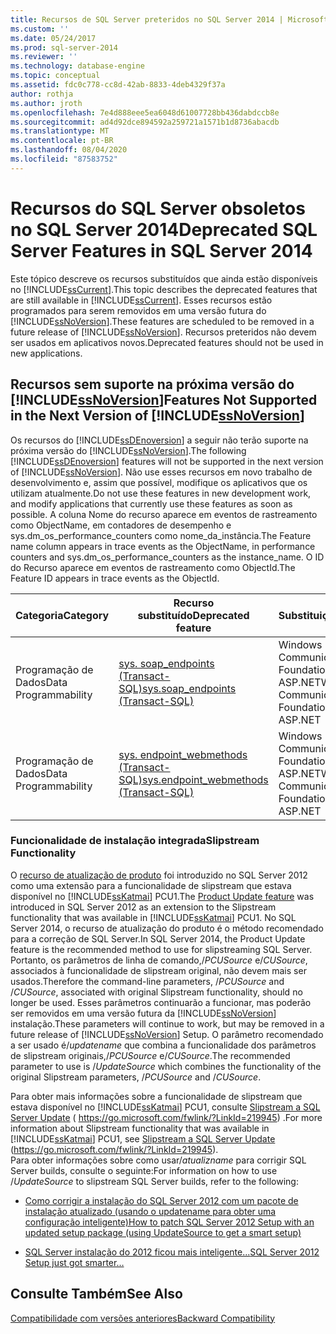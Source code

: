 ```yaml
---
title: Recursos de SQL Server preteridos no SQL Server 2014 | Microsoft Docs
ms.custom: ''
ms.date: 05/24/2017
ms.prod: sql-server-2014
ms.reviewer: ''
ms.technology: database-engine
ms.topic: conceptual
ms.assetid: fdc0c778-cc8d-42ab-8833-4deb4329f37a
author: rothja
ms.author: jroth
ms.openlocfilehash: 7e4d888eee5ea6048d61007728bb436dabdccb8e
ms.sourcegitcommit: ad4d92dce894592a259721a1571b1d8736abacdb
ms.translationtype: MT
ms.contentlocale: pt-BR
ms.lasthandoff: 08/04/2020
ms.locfileid: "87583752"
---
```

# <a name="deprecated-sql-server-features-in-sql-server-2014"></a><span data-ttu-id="791d5-102">Recursos do SQL Server obsoletos no SQL Server 2014</span><span class="sxs-lookup"><span data-stu-id="791d5-102">Deprecated SQL Server Features in SQL Server 2014</span></span>
  <span data-ttu-id="791d5-103">Este tópico descreve os recursos substituídos que ainda estão disponíveis no [!INCLUDE[ssCurrent](../includes/sscurrent-md.md)].</span><span class="sxs-lookup"><span data-stu-id="791d5-103">This topic describes the deprecated features that are still available in [!INCLUDE[ssCurrent](../includes/sscurrent-md.md)].</span></span> <span data-ttu-id="791d5-104">Esses recursos estão programados para serem removidos em uma versão futura do [!INCLUDE[ssNoVersion](../includes/ssnoversion-md.md)].</span><span class="sxs-lookup"><span data-stu-id="791d5-104">These features are scheduled to be removed in a future release of [!INCLUDE[ssNoVersion](../includes/ssnoversion-md.md)].</span></span> <span data-ttu-id="791d5-105">Recursos preteridos não devem ser usados em aplicativos novos.</span><span class="sxs-lookup"><span data-stu-id="791d5-105">Deprecated features should not be used in new applications.</span></span>  
  
## <a name="features-not-supported-in-the-next-version-of-ssnoversion"></a><span data-ttu-id="791d5-106">Recursos sem suporte na próxima versão do [!INCLUDE[ssNoVersion](../includes/ssnoversion-md.md)]</span><span class="sxs-lookup"><span data-stu-id="791d5-106">Features Not Supported in the Next Version of [!INCLUDE[ssNoVersion](../includes/ssnoversion-md.md)]</span></span>  
 <span data-ttu-id="791d5-107">Os recursos do [!INCLUDE[ssDEnoversion](../includes/ssdenoversion-md.md)] a seguir não terão suporte na próxima versão do [!INCLUDE[ssNoVersion](../includes/ssnoversion-md.md)].</span><span class="sxs-lookup"><span data-stu-id="791d5-107">The following [!INCLUDE[ssDEnoversion](../includes/ssdenoversion-md.md)] features will not be supported in the next version of [!INCLUDE[ssNoVersion](../includes/ssnoversion-md.md)].</span></span> <span data-ttu-id="791d5-108">Não use esses recursos em novo trabalho de desenvolvimento e, assim que possível, modifique os aplicativos que os utilizam atualmente.</span><span class="sxs-lookup"><span data-stu-id="791d5-108">Do not use these features in new development work, and modify applications that currently use these features as soon as possible.</span></span> <span data-ttu-id="791d5-109">A coluna Nome do recurso aparece em eventos de rastreamento como ObjectName, em contadores de desempenho e sys.dm_os_performance_counters como nome_da_instância.</span><span class="sxs-lookup"><span data-stu-id="791d5-109">The Feature name column appears in trace events as the ObjectName, in performance counters and sys.dm_os_performance_counters as the instance_name.</span></span> <span data-ttu-id="791d5-110">O ID do Recurso aparece em eventos de rastreamento como ObjectId.</span><span class="sxs-lookup"><span data-stu-id="791d5-110">The Feature ID appears in trace events as the ObjectId.</span></span>  
  
|<span data-ttu-id="791d5-111">Categoria</span><span class="sxs-lookup"><span data-stu-id="791d5-111">Category</span></span>|<span data-ttu-id="791d5-112">Recurso substituído</span><span class="sxs-lookup"><span data-stu-id="791d5-112">Deprecated feature</span></span>|<span data-ttu-id="791d5-113">Substituição</span><span class="sxs-lookup"><span data-stu-id="791d5-113">Replacement</span></span>|<span data-ttu-id="791d5-114">Nome do recurso</span><span class="sxs-lookup"><span data-stu-id="791d5-114">Feature name</span></span>|<span data-ttu-id="791d5-115">ID do Recurso</span><span class="sxs-lookup"><span data-stu-id="791d5-115">Feature ID</span></span>|  
|--------------|------------------------|-----------------|------------------|----------------|  
|<span data-ttu-id="791d5-116">Programação de Dados</span><span class="sxs-lookup"><span data-stu-id="791d5-116">Data Programmability</span></span>|[<span data-ttu-id="791d5-117">sys. soap_endpoints &#40;Transact-SQL&#41;</span><span class="sxs-lookup"><span data-stu-id="791d5-117">sys.soap_endpoints &#40;Transact-SQL&#41;</span></span>](/sql/relational-databases/system-catalog-views/sys-soap-endpoints-transact-sql)|<span data-ttu-id="791d5-118">Windows Communications Foundation (WCF) ou ASP.NET</span><span class="sxs-lookup"><span data-stu-id="791d5-118">Windows Communications Foundation (WCF) or ASP.NET</span></span>|<span data-ttu-id="791d5-119">Serviços Web XML nativos</span><span class="sxs-lookup"><span data-stu-id="791d5-119">Native XML Web Services</span></span>|<span data-ttu-id="791d5-120">22</span><span class="sxs-lookup"><span data-stu-id="791d5-120">22</span></span>|  
|<span data-ttu-id="791d5-121">Programação de Dados</span><span class="sxs-lookup"><span data-stu-id="791d5-121">Data Programmability</span></span>|[<span data-ttu-id="791d5-122">sys. endpoint_webmethods &#40;Transact-SQL&#41;</span><span class="sxs-lookup"><span data-stu-id="791d5-122">sys.endpoint_webmethods &#40;Transact-SQL&#41;</span></span>](/sql/relational-databases/system-catalog-views/sys-endpoint-webmethods-transact-sql)|<span data-ttu-id="791d5-123">Windows Communications Foundation (WCF) ou ASP.NET</span><span class="sxs-lookup"><span data-stu-id="791d5-123">Windows Communications Foundation (WCF) or ASP.NET</span></span>|<span data-ttu-id="791d5-124">Serviços Web XML nativos</span><span class="sxs-lookup"><span data-stu-id="791d5-124">Native XML Web Services</span></span>|<span data-ttu-id="791d5-125">23</span><span class="sxs-lookup"><span data-stu-id="791d5-125">23</span></span>|  
  
### <a name="slipstream-functionality"></a><span data-ttu-id="791d5-126">Funcionalidade de instalação integrada</span><span class="sxs-lookup"><span data-stu-id="791d5-126">Slipstream Functionality</span></span>  
 <span data-ttu-id="791d5-127">O [recurso de atualização de produto](/previous-versions/sql/sql-server-2012/hh231670(v=sql.110)?redirectedfrom=MSDN) foi introduzido no SQL Server 2012 como uma extensão para a funcionalidade de slipstream que estava disponível no [!INCLUDE[ssKatmai](../includes/sskatmai-md.md)] PCU1.</span><span class="sxs-lookup"><span data-stu-id="791d5-127">The [Product Update feature](/previous-versions/sql/sql-server-2012/hh231670(v=sql.110)?redirectedfrom=MSDN) was introduced in SQL Server 2012 as an extension to the  Slipstream functionality that was available in [!INCLUDE[ssKatmai](../includes/sskatmai-md.md)] PCU1.</span></span> <span data-ttu-id="791d5-128">No SQL Server 2014, o recurso de atualização do produto é o método recomendado para a correção de SQL Server.</span><span class="sxs-lookup"><span data-stu-id="791d5-128">In SQL Server 2014, the Product Update feature is the recommended method to use for slipstreaming SQL Server.</span></span> <span data-ttu-id="791d5-129">Portanto, os parâmetros de linha de comando,/*PCUSource* e/*CUSource*, associados à funcionalidade de slipstream original, não devem mais ser usados.</span><span class="sxs-lookup"><span data-stu-id="791d5-129">Therefore the command-line parameters, /*PCUSource* and /*CUSource*, associated with original Slipstream functionality, should no longer be used.</span></span> <span data-ttu-id="791d5-130">Esses parâmetros continuarão a funcionar, mas poderão ser removidos em uma versão futura da [!INCLUDE[ssNoVersion](../includes/ssnoversion-md.md)] instalação.</span><span class="sxs-lookup"><span data-stu-id="791d5-130">These parameters will continue to work, but may be removed in a future release of [!INCLUDE[ssNoVersion](../includes/ssnoversion-md.md)] Setup.</span></span> <span data-ttu-id="791d5-131">O parâmetro recomendado a ser usado é/*updatename* que combina a funcionalidade dos parâmetros de slipstream originais,/*PCUSource* e/*CUSource*.</span><span class="sxs-lookup"><span data-stu-id="791d5-131">The recommended parameter to use is /*UpdateSource* which combines the functionality of the original Slipstream parameters, /*PCUSource* and /*CUSource*.</span></span>  
  
 <span data-ttu-id="791d5-132">Para obter mais informações sobre a funcionalidade de slipstream que estava disponível no [!INCLUDE[ssKatmai](../includes/sskatmai-md.md)] PCU1, consulte [Slipstream a SQL Server Update](https://go.microsoft.com/fwlink/?LinkId=219945) ( https://go.microsoft.com/fwlink/?LinkId=219945) .</span><span class="sxs-lookup"><span data-stu-id="791d5-132">For more information about Slipstream functionality that was available in [!INCLUDE[ssKatmai](../includes/sskatmai-md.md)] PCU1, see [Slipstream a SQL Server Update](https://go.microsoft.com/fwlink/?LinkId=219945) (https://go.microsoft.com/fwlink/?LinkId=219945).</span></span>  
 <span data-ttu-id="791d5-133">Para obter informações sobre como usar/*atualizname* para corrigir SQL Server builds, consulte o seguinte:</span><span class="sxs-lookup"><span data-stu-id="791d5-133">For information on how to use /*UpdateSource* to slipstream SQL Server builds, refer to the following:</span></span>
 
 - [<span data-ttu-id="791d5-134">Como corrigir a instalação do SQL Server 2012 com um pacote de instalação atualizado (usando o updatename para obter uma configuração inteligente)</span><span class="sxs-lookup"><span data-stu-id="791d5-134">How to patch SQL Server 2012 Setup with an updated setup package (using UpdateSource to get a smart setup)</span></span>](https://blogs.msdn.microsoft.com/jason_howell/2012/08/28/how-to-patch-sql-server-2012-setup-with-an-updated-setup-package-using-updatesource-to-get-a-smart-setup/)
 
 - [<span data-ttu-id="791d5-135">SQL Server instalação do 2012 ficou mais inteligente...</span><span class="sxs-lookup"><span data-stu-id="791d5-135">SQL Server 2012 Setup just got smarter… </span></span>](https://techcommunity.microsoft.com/t5/SQL-Server-Support/SQL-Server-2012-Setup-just-got-smarter-8230/ba-p/317440)
 
## <a name="see-also"></a><span data-ttu-id="791d5-136">Consulte Também</span><span class="sxs-lookup"><span data-stu-id="791d5-136">See Also</span></span>  
 [<span data-ttu-id="791d5-137">Compatibilidade com versões anteriores</span><span class="sxs-lookup"><span data-stu-id="791d5-137">Backward Compatibility</span></span>](../../2014/getting-started/backward-compatibility.md)  
  
  

